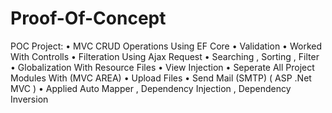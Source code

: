# Proof-Of-Concept
POC Project:
• MVC CRUD Operations Using EF Core
• Validation
• Worked With Controlls
• Filteration Using Ajax Request
• Searching , Sorting , Filter
• Globalization With Resource Files
• View Injection 
• Seperate All Project Modules With (MVC AREA)
• Upload Files
• Send Mail (SMTP) ( ASP .Net MVC )
• Applied Auto Mapper , Dependency Injection , Dependency Inversion

